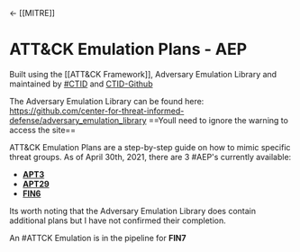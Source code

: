 <- [[MITRE]]
# ATT&CK Emulation Plans - AEP
Built using the [[ATT&CK Framework]], Adversary Emulation Library and maintained by [#CTID](https://mitre-engenuity.org/ctid/) and [CTID-Github](https://github.com/center-for-threat-informed-defense)

The Adversary Emulation Library can be found here: https://github.com/center-for-threat-informed-defense/adversary_emulation_library
==Youll need to ignore the warning to access the site==

ATT&CK Emulation Plans are a step-by-step guide on how to mimic specific threat groups. As of April 30th, 2021, there are 3 #AEP's currently available:
- [**APT3**](https://attack.mitre.org/resources/adversary-emulation-plans/)
- [**APT29**](https://github.com/center-for-threat-informed-defense/adversary_emulation_library/tree/master/apt29) 
- [**FIN6**](https://github.com/center-for-threat-informed-defense/adversary_emulation_library/tree/master/fin6)

Its worth noting that the Adversary Emulation Library does contain additional plans but I have not confirmed their completion. 

An #ATTCK Emulation is in the pipeline for **FIN7**




